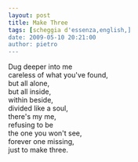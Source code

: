 ```yaml
---
layout: post
title: Make Three
tags: [scheggia d'essenza,english,]
date: 2009-05-10 20:21:00
author: pietro
---
```

Dug deeper into me<br/>careless of what you've found,<br/>but all alone,<br/>but all inside,<br/>within beside,<br/>divided like a soul,<br/>there's my me,<br/>refusing to be<br/>the one you won't see,<br/>forever one missing,<br/>just to make three.
